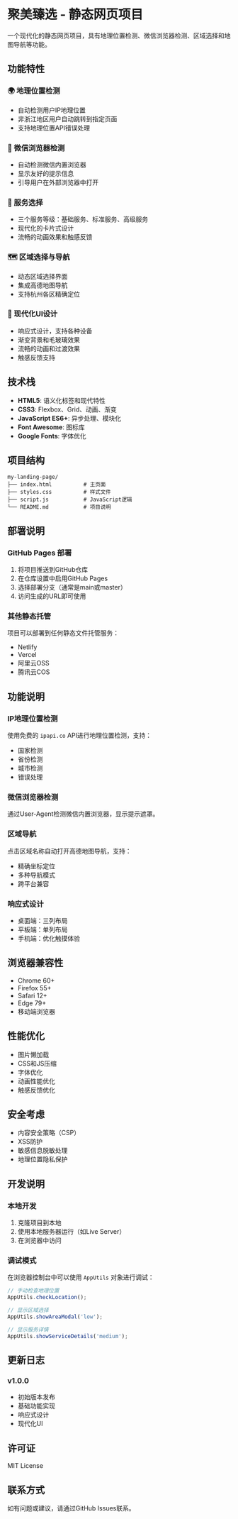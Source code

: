 # 聚美臻选 - 静态网页项目

一个现代化的静态网页项目，具有地理位置检测、微信浏览器检测、区域选择和地图导航等功能。

## 功能特性

### 🌍 地理位置检测
- 自动检测用户IP地理位置
- 非浙江地区用户自动跳转到指定页面
- 支持地理位置API错误处理

### 📱 微信浏览器检测
- 自动检测微信内置浏览器
- 显示友好的提示信息
- 引导用户在外部浏览器中打开

### 🎯 服务选择
- 三个服务等级：基础服务、标准服务、高级服务
- 现代化的卡片式设计
- 流畅的动画效果和触感反馈

### 🗺️ 区域选择与导航
- 动态区域选择界面
- 集成高德地图导航
- 支持杭州各区精确定位

### 💫 现代化UI设计
- 响应式设计，支持各种设备
- 渐变背景和毛玻璃效果
- 流畅的动画和过渡效果
- 触感反馈支持

## 技术栈

- **HTML5**: 语义化标签和现代特性
- **CSS3**: Flexbox、Grid、动画、渐变
- **JavaScript ES6+**: 异步处理、模块化
- **Font Awesome**: 图标库
- **Google Fonts**: 字体优化

## 项目结构

```
my-landing-page/
├── index.html          # 主页面
├── styles.css          # 样式文件
├── script.js           # JavaScript逻辑
└── README.md           # 项目说明
```

## 部署说明

### GitHub Pages 部署

1. 将项目推送到GitHub仓库
2. 在仓库设置中启用GitHub Pages
3. 选择部署分支（通常是main或master）
4. 访问生成的URL即可使用

### 其他静态托管

项目可以部署到任何静态文件托管服务：
- Netlify
- Vercel
- 阿里云OSS
- 腾讯云COS

## 功能说明

### IP地理位置检测
使用免费的 `ipapi.co` API进行地理位置检测，支持：
- 国家检测
- 省份检测
- 城市检测
- 错误处理

### 微信浏览器检测
通过User-Agent检测微信内置浏览器，显示提示遮罩。

### 区域导航
点击区域名称自动打开高德地图导航，支持：
- 精确坐标定位
- 多种导航模式
- 跨平台兼容

### 响应式设计
- 桌面端：三列布局
- 平板端：单列布局
- 手机端：优化触摸体验

## 浏览器兼容性

- Chrome 60+
- Firefox 55+
- Safari 12+
- Edge 79+
- 移动端浏览器

## 性能优化

- 图片懒加载
- CSS和JS压缩
- 字体优化
- 动画性能优化
- 触感反馈优化

## 安全考虑

- 内容安全策略（CSP）
- XSS防护
- 敏感信息脱敏处理
- 地理位置隐私保护

## 开发说明

### 本地开发
1. 克隆项目到本地
2. 使用本地服务器运行（如Live Server）
3. 在浏览器中访问

### 调试模式
在浏览器控制台中可以使用 `AppUtils` 对象进行调试：
```javascript
// 手动检查地理位置
AppUtils.checkLocation();

// 显示区域选择
AppUtils.showAreaModal('low');

// 显示服务详情
AppUtils.showServiceDetails('medium');
```

## 更新日志

### v1.0.0
- 初始版本发布
- 基础功能实现
- 响应式设计
- 现代化UI

## 许可证

MIT License

## 联系方式

如有问题或建议，请通过GitHub Issues联系。 